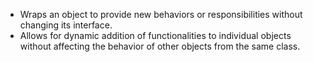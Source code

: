 - Wraps an object to provide new behaviors or responsibilities without changing its interface.
- Allows for dynamic addition of functionalities to individual objects without affecting the behavior of other objects from the same class.